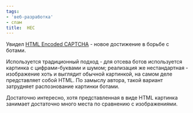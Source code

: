 ```yaml
---
tags:
- 'веб-разработка'
- спам
title:  HEC
---
```


Увидел [HTML Encoded CAPTCHA][] - новое достижение в борьбе с ботами.

Используется традиционный подход - для отсева ботов используется
картинка с цифрами-буквами и шумом; реализация же нестандартная -
изображение хоть и выглядит обычной картинкой, на самом деле
представляет собой HTML. По замыслу автора, такой вариант затрудняет
распознование картинки ботами.

Достаточно интересно, хотя представленная в виде HTML картинка занимает
достаточно много места по сравнению с изображениями.

  [HTML Encoded CAPTCHA]: https://web.archive.org/web/20081003205833/http://www.omgili.com/captcha.php